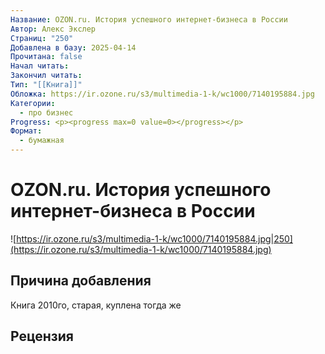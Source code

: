 ```yaml
---
Название: OZON.ru. История успешного интернет-бизнеса в России
Автор: Алекс Экслер
Страниц: "250"
Добавлена в базу: 2025-04-14
Прочитана: false
Начал читать: 
Закончил читать: 
Тип: "[[Книга]]"
Обложка: https://ir.ozone.ru/s3/multimedia-1-k/wc1000/7140195884.jpg
Категории:
  - про бизнес
Progress: <p><progress max=0 value=0></progress></p>
Формат:
  - бумажная
---
```

# OZON.ru. История успешного интернет-бизнеса в России

![https://ir.ozone.ru/s3/multimedia-1-k/wc1000/7140195884.jpg|250](https://ir.ozone.ru/s3/multimedia-1-k/wc1000/7140195884.jpg)

## Причина добавления

Книга 2010го, старая, куплена тогда же

## Рецензия